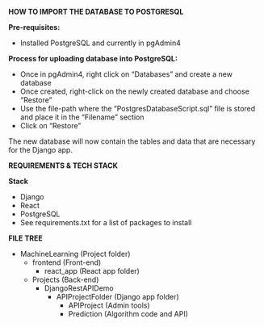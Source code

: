 **HOW TO IMPORT THE DATABASE TO POSTGRESQL**

**Pre-requisites:**
- Installed PostgreSQL and currently in pgAdmin4

**Process for uploading database into PostgreSQL:**
- Once in pgAdmin4, right click on “Databases” and create a new database
- Once created, right-click on the newly created database and choose “Restore”
- Use the file-path where the “PostgresDatabaseScript.sql” file is stored and place it in the “Filename” section
- Click on “Restore”

The new database will now contain the tables and data that are necessary for the Django app.


**REQUIREMENTS & TECH STACK**

**Stack**
- Django
- React
- PostgreSQL
- See requirements.txt for a list of packages to install

**FILE TREE**
- MachineLearning (Project folder)
  - frontend (Front-end)
    - react_app (React app folder)
  - Projects (Back-end)
    - DjangoRestAPIDemo
      - APIProjectFolder (Django app folder)
        - APIProject (Admin tools)
        - Prediction (Algorithm code and API)


